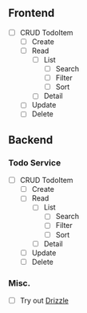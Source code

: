 ## Frontend
- [ ] CRUD TodoItem
  - [ ] Create
  - [ ] Read
    - [ ] List
      - [ ] Search
      - [ ] Filter
      - [ ] Sort
    - [ ] Detail
  - [ ] Update
  - [ ] Delete

## Backend
### Todo Service
- [ ] CRUD TodoItem
  - [ ] Create
  - [ ] Read
    - [ ] List
      - [ ] Search
      - [ ] Filter
      - [ ] Sort
    - [ ] Detail
  - [ ] Update
  - [ ] Delete

### Misc.
- [ ] Try out [Drizzle](https://orm.drizzle.team/)
